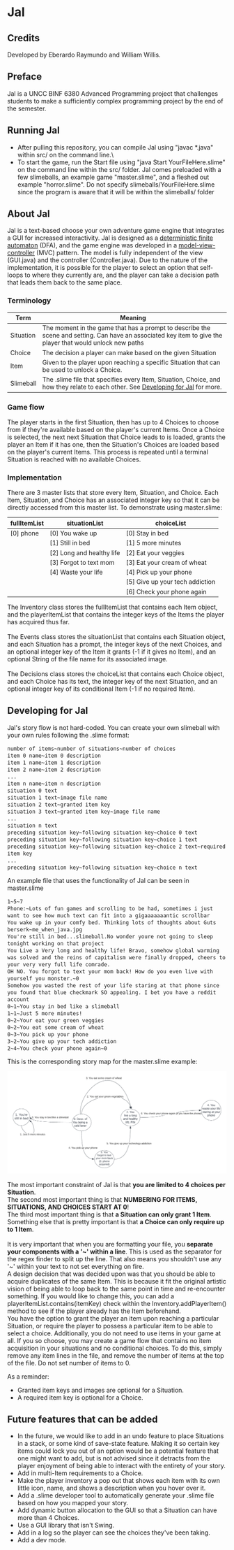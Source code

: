 # Jal

## Credits
Developed by Eberardo Raymundo and William Willis.

## Preface
Jal is a UNCC BINF 6380 Advanced Programming project that challenges students to make a sufficiently complex programming project by the end of the semester. 

## Running Jal
- After pulling this repository, you can compile Jal using "javac *.java"  within src/ on the command line.\
- To start the game, run the Start file using "java Start YourFileHere.slime" on the command line within the src/ folder. Jal comes preloaded with a few slimeballs, an example game "master.slime", and a fleshed out example "horror.slime". Do not specify slimeballs/YourFileHere.slime since the program is aware that it will be within the slimeballs/ folder

## About Jal
Jal is a text-based choose your own adventure game engine that integrates a GUI for increased interactivity. Jal is designed as a [deterministic finite automaton](https://en.wikipedia.org/wiki/Deterministic_finite_automaton) (DFA), and the game engine was developed in a [model-view-controller](https://en.wikipedia.org/wiki/Model%E2%80%93view%E2%80%93controller) (MVC) pattern. The model is fully independent of the view (GUI.java) and the controller (Controller.java). Due to the nature of the implementation, it is possible for the player to select an option that self-loops to where they currently are, and the player can take a decision path that leads them back to the same place.

### Terminology
| Term | Meaning |
| ---- | ------- |
|Situation|The moment in the game that has a prompt to describe the scene and setting. Can have an associated key item to give the player that would unlock new paths|
|Choice|The decision a player can make based on the given Situation|
|Item|Given to the player upon reaching a specific Situation that can be used to unlock a Choice.|
|Slimeball|The .slime file that specifies every Item, Situation, Choice, and how they relate to each other. See [Developing for Jal](#developing-for-jal) for more.|

### Game flow
The player starts in the first Situation, then has up to 4 Choices to choose from if they're available based on the player's current Items. Once a Choice is selected, the next next Situation that Choice leads to is loaded, grants the player an Item if it has one, then the Situation's Choices are loaded based on the player's current Items. This process is repeated until a terminal Situation is reached with no available Choices.

### Implementation

There are 3 master lists that store every Item, Situation, and Choice. Each Item, Situation, and Choice has an associated integer key so that it can be directly accessed from this master list. To demonstrate using master.slime:

| fullItemList | situationList | choiceList |
| ------------ | ------------- | ---------- |
| \[0\] phone | \[0\] You wake up | \[0\] Stay in bed |
| | \[1\] Still in bed | \[1\] 5 more minutes |
| | \[2\] Long and healthy life | \[2\] Eat your veggies |
| | \[3\] Forgot to text mom | \[3\] Eat your cream of wheat |
| | \[4\] Waste your life | \[4\] Pick up your phone |
| | | \[5\] Give up your tech addiction |
| | | \[6\] Check your phone again |

The Inventory class stores the fullItemList that contains each Item object, and the playerItemList that contains the integer keys of the Items the player has acquired thus far.\
\
The Events class stores the situationList that contains each Situation object, and each Situation has a prompt, the integer keys of the next Choices, and an optional integer key of the Item it grants (-1 if it gives no Item), and an optional String of the file name for its associated image.\
\
The Decisions class stores the choiceList that contains each Choice object, and each Choice has its text, the integer key of the next Situation, and an optional integer key of its conditional Item (-1 if no required Item).
 
## Developing for Jal
Jal's story flow is not hard-coded. You can create your own slimeball with your own rules following the .slime format:

```
number of items~number of situations~number of choices
item 0 name~item 0 description
item 1 name~item 1 description
item 2 name~item 2 description
...
item n name~item n description
situation 0 text
situation 1 text~image file name
situation 2 text~granted item key
situation 3 text~granted item key~image file name
...
situation n text
preceding situation key~following situation key~choice 0 text
preceding situation key~following situation key~choice 1 text
preceding situation key~following situation key~choice 2 text~required item key
...
preceding situation key~following situation key~choice n text
```

An example file that uses the functionality of Jal can be seen in master.slime
```
1~5~7
Phone:~Lots of fun games and scrolling to be had, sometimes i just want to see how much text can fit into a gigaaaaaaantic scrollbar
You wake up in your comfy bed. Thinking lots of thoughts about Guts berserk~me_when_java.jpg
You're still in bed...slimeball.No wonder youre not going to sleep tonight working on that project
You Live a Very long and healthy life! Bravo, somehow global warming was solved and the reins of capitalism were finally dropped, cheers to your very very full life comrade.
OH NO. You forgot to text your mom back! How do you even live with yourself you monster.~0
Somehow you wasted the rest of your life staring at that phone since you found that blue checkmark SO appealing. I bet you have a reddit account
0~1~You stay in bed like a slimeball
1~1~Just 5 more minutes!
0~2~Your eat your green veggies
0~2~You eat some cream of wheat
0~3~You pick up your phone
3~2~You give up your tech addiction
2~4~You check your phone again~0
```

This is the corresponding story map for the master.slime example:

![example story](src/photos/jal.png "Story board of the master.slime file.")

The most important constraint of Jal is that **you are limited to 4 choices per Situation**.\
The second most important thing is that **NUMBERING FOR ITEMS, SITUATIONS, AND CHOICES START AT 0**!\
The third most important thing is that **a Situation can only grant 1 Item**.\
Something else that is pretty important is that **a Choice can only require up to 1 Item**.\
\
It is very important that when you are formatting your file, you **separate your components with a '~' within a line**. This is used as the separator for the regex finder to split up the line. That also means you shouldn't use any '~' within your text to not set everything on fire.\
A design decision that was decided upon was that you should be able to acquire duplicates of the same Item. This is because it fit the original artistic vision of being able to loop back to the same point in time and re-encounter something. If you would like to change this, you can add a playerItemList.contains(itemKey) check within the Inventory.addPlayerItem() method to see if the player already has the Item beforehand.\
You have the option to grant the player an item upon reaching a particular Situation, or require the player to possess a particular item to be able to select a choice. Additionally, you do not need to use items in your game at all. If you so choose, you may create a game flow that contains no item acquisition in your situations and no conditional choices. To do this, simply remove any item lines in the file, and remove the number of items at the top of the file. Do not set number of items to 0.

As a reminder:
- Granted item keys and images are optional for a Situation.
- A required item key is optional for a Choice.

## Future features that can be added

- In the future, we would like to add in an undo feature to place Situations in a stack, or some kind of save-state feature. Making it so certain key items could lock you out of an option would be a potential feature that one might want to add, but is not advised since it detracts from the player enjoyment of being able to interact with the entirety of your story.
- Add in multi-Item requirements to a Choice.
- Make the player inventory a pop out that shows each item with its own little icon, name, and shows a description when you hover over it.
- Add a .slime developer tool to automatically generate your .slime file based on how you mapped your story.
- Add dynamic button allocation to the GUI so that a Situation can have more than 4 Choices.
- Use a GUI library that isn't Swing.
- Add in a log so the player can see the choices they've been taking.
- Add a dev mode.

